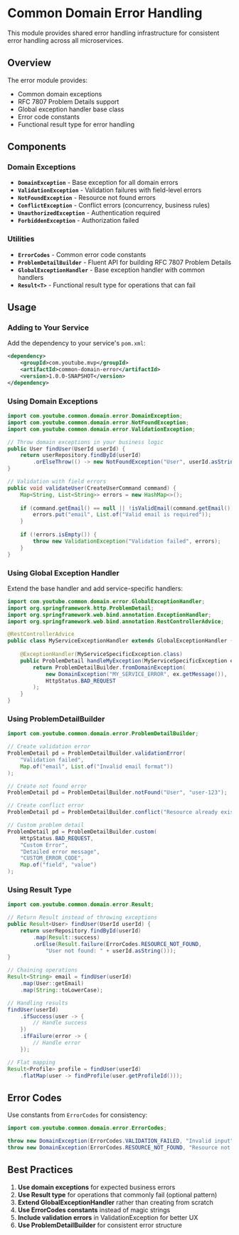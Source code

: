 # Common Domain Error Handling

This module provides shared error handling infrastructure for consistent error handling across all microservices.

## Overview

The error module provides:
- Common domain exceptions
- RFC 7807 Problem Details support
- Global exception handler base class
- Error code constants
- Functional result type for error handling

## Components

### Domain Exceptions

- **`DomainException`** - Base exception for all domain errors
- **`ValidationException`** - Validation failures with field-level errors
- **`NotFoundException`** - Resource not found errors
- **`ConflictException`** - Conflict errors (concurrency, business rules)
- **`UnauthorizedException`** - Authentication required
- **`ForbiddenException`** - Authorization failed

### Utilities

- **`ErrorCodes`** - Common error code constants
- **`ProblemDetailBuilder`** - Fluent API for building RFC 7807 Problem Details
- **`GlobalExceptionHandler`** - Base exception handler with common handlers
- **`Result<T>`** - Functional result type for operations that can fail

## Usage

### Adding to Your Service

Add the dependency to your service's `pom.xml`:

```xml
<dependency>
    <groupId>com.youtube.mvp</groupId>
    <artifactId>common-domain-error</artifactId>
    <version>1.0.0-SNAPSHOT</version>
</dependency>
```

### Using Domain Exceptions

```java
import com.youtube.common.domain.error.DomainException;
import com.youtube.common.domain.error.NotFoundException;
import com.youtube.common.domain.error.ValidationException;

// Throw domain exceptions in your business logic
public User findUser(UserId userId) {
    return userRepository.findById(userId)
        .orElseThrow(() -> new NotFoundException("User", userId.asString()));
}

// Validation with field errors
public void validateUser(CreateUserCommand command) {
    Map<String, List<String>> errors = new HashMap<>();
    
    if (command.getEmail() == null || !isValidEmail(command.getEmail())) {
        errors.put("email", List.of("Valid email is required"));
    }
    
    if (!errors.isEmpty()) {
        throw new ValidationException("Validation failed", errors);
    }
}
```

### Using Global Exception Handler

Extend the base handler and add service-specific handlers:

```java
import com.youtube.common.domain.error.GlobalExceptionHandler;
import org.springframework.http.ProblemDetail;
import org.springframework.web.bind.annotation.ExceptionHandler;
import org.springframework.web.bind.annotation.RestControllerAdvice;

@RestControllerAdvice
public class MyServiceExceptionHandler extends GlobalExceptionHandler {
    
    @ExceptionHandler(MyServiceSpecificException.class)
    public ProblemDetail handleMyException(MyServiceSpecificException ex) {
        return ProblemDetailBuilder.fromDomainException(
            new DomainException("MY_SERVICE_ERROR", ex.getMessage()),
            HttpStatus.BAD_REQUEST
        );
    }
}
```

### Using ProblemDetailBuilder

```java
import com.youtube.common.domain.error.ProblemDetailBuilder;

// Create validation error
ProblemDetail pd = ProblemDetailBuilder.validationError(
    "Validation failed",
    Map.of("email", List.of("Invalid email format"))
);

// Create not found error
ProblemDetail pd = ProblemDetailBuilder.notFound("User", "user-123");

// Create conflict error
ProblemDetail pd = ProblemDetailBuilder.conflict("Resource already exists");

// Custom problem detail
ProblemDetail pd = ProblemDetailBuilder.custom(
    HttpStatus.BAD_REQUEST,
    "Custom Error",
    "Detailed error message",
    "CUSTOM_ERROR_CODE",
    Map.of("field", "value")
);
```

### Using Result Type

```java
import com.youtube.common.domain.error.Result;

// Return Result instead of throwing exceptions
public Result<User> findUser(UserId userId) {
    return userRepository.findById(userId)
        .map(Result::success)
        .orElse(Result.failure(ErrorCodes.RESOURCE_NOT_FOUND, 
            "User not found: " + userId.asString()));
}

// Chaining operations
Result<String> email = findUser(userId)
    .map(User::getEmail)
    .map(String::toLowerCase);

// Handling results
findUser(userId)
    .ifSuccess(user -> {
        // Handle success
    })
    .ifFailure(error -> {
        // Handle error
    });

// Flat mapping
Result<Profile> profile = findUser(userId)
    .flatMap(user -> findProfile(user.getProfileId()));
```

## Error Codes

Use constants from `ErrorCodes` for consistency:

```java
import com.youtube.common.domain.error.ErrorCodes;

throw new DomainException(ErrorCodes.VALIDATION_FAILED, "Invalid input");
throw new DomainException(ErrorCodes.RESOURCE_NOT_FOUND, "Resource not found");
```

## Best Practices

1. **Use domain exceptions** for expected business errors
2. **Use Result type** for operations that commonly fail (optional pattern)
3. **Extend GlobalExceptionHandler** rather than creating from scratch
4. **Use ErrorCodes constants** instead of magic strings
5. **Include validation errors** in ValidationException for better UX
6. **Use ProblemDetailBuilder** for consistent error structure

